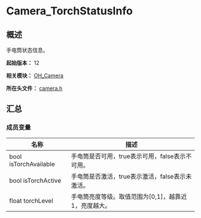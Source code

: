 # Camera_TorchStatusInfo

## 概述

手电筒状态信息。

**起始版本：** 12

**相关模块：** [OH_Camera](capi-oh-camera.md)

**所在头文件：** [camera.h](capi-camera-h.md)

## 汇总

### 成员变量

| 名称 | 描述 |
| -- | -- |
| bool isTorchAvailable | 手电筒是否可用，true表示可用，false表示不可用。 |
| bool isTorchActive | 手电筒是否激活，true表示激活，false表示未激活。 |
| float torchLevel | 手电筒亮度等级。取值范围为[0,1]，越靠近1，亮度越大。 |


